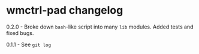 # wmctrl-pad changelog
0.2.0 - Broke down `bash`-like script into many `lib` modules. Added tests and fixed bugs.

0.1.1 - See `git log`